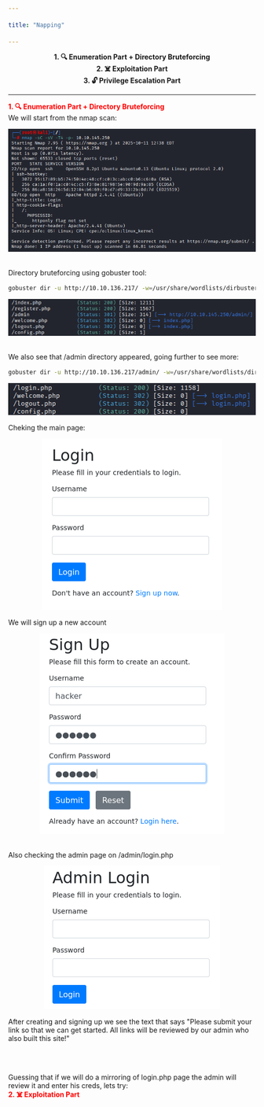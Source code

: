 ```yaml
---

title: "Napping"

---
```

<center>
<strong>1. 🔍 Enumeration Part + Directory Bruteforcing</strong><br> 
<strong>2. ☠️ Exploitation Part</strong><br>
<strong>3. 🔓 Privilege Escalation Part</strong>
</center>

---

<span style="color:red"><strong>1. 🔍 Enumeration Part + Directory Bruteforcing</strong></span><br>
We will start from the nmap scan:
<center>
<img src="./images/nmap_napping.png"> 
</center><br>

Directory bruteforcing using gobuster tool:<br>
```bash
gobuster dir -u http://10.10.136.217/ -w=/usr/share/wordlists/dirbuster/directory-list-lowercase-2.3-medium.txt -x php
```
<center>
<img src="./images/gobuster_napping.png">
</center><br>

We also see that /admin directory appeared, going further to see more:<br>
```bash
gobuster dir -u http://10.10.136.217/admin/ -w=/usr/share/wordlists/dirbuster/directory-list-lowercase-2.3-medium.txt -x php
```

<center>
<img src="./images/gobuster_admin_napping.png"> 
</center>

Cheking the main page:<br>
<center>
<img src="./images/mainpage_napping.png">
</center>

We will sign up a new account<br>
<center>
<img src="./images/sign_up_napping.png">
</center><br>

Also checking the admin page on /admin/login.php<br>
<center>
<img src="./images/admin_login_napping.png">
</center>

After creating and signing up we see the text that says "Please submit your link so that we can get started.
All links will be reviewed by our admin who also built this site!"<br>
<center>
<img scr="./images/loggedin_napping.png">
</center>
<br>

Guessing that if we will do a mirroring of login.php page the admin will review it and enter his creds, lets try:<br>
<span style="color:red"><strong>2. ☠️ Exploitation Part</strong></span><br>

